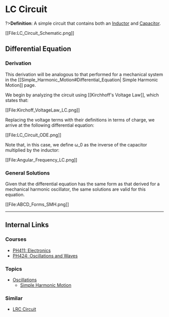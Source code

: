 # LC Circuit

?>**Definition**: A simple circuit that contains both an [Inductor](/physics/Inductor.md) and [Capacitor](/physics/Capacitor.md).

[[File:LC_Circuit_Schematic.png]]

## Differential Equation
### Derivation
This derivation will be analogous to that performed for a mechanical system in the [[Simple_Harmonic_Motion#Differential_Equation| Simple Harmonic Motion]]
page.

We begin by analyzing the circuit using [[Kirchhoff's Voltage Law]], which states that:

[[File:Kirchoff_VoltageLaw_LC.png]]

Replacing the voltage terms with their definitions in terms of charge, we arrive at the following differential equation:

[[File:LC_Circuit_ODE.png]]

Note that, in this case, we define ω_0 as the inverse of the capacitor multiplied by the inductor:

[[File:Angular_Frequency_LC.png]]

### General Solutions
Given that the differential equation has the same form as that derived for a mechanical harmonic oscillator, the same solutions are valid for this equation.

[[File:ABCD_Forms_SMH.png]]

---

## Internal Links
### Courses

- [PH411: Electronics](/courses/PH411.md)
- [PH424: Oscillations and Waves](/courses/PH424.md)

### Topics

- [Oscillations](/physics/Oscillations.md)
  - [Simple Harmonic Motion](/physics/SimpleHarmonicMotion.md)

### Similar
- [LRC Circuit](/physics/LCRCircuit.md)
